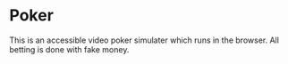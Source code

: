 # Poker

This is an accessible video poker simulater which runs in the browser. All betting is done with fake money.
